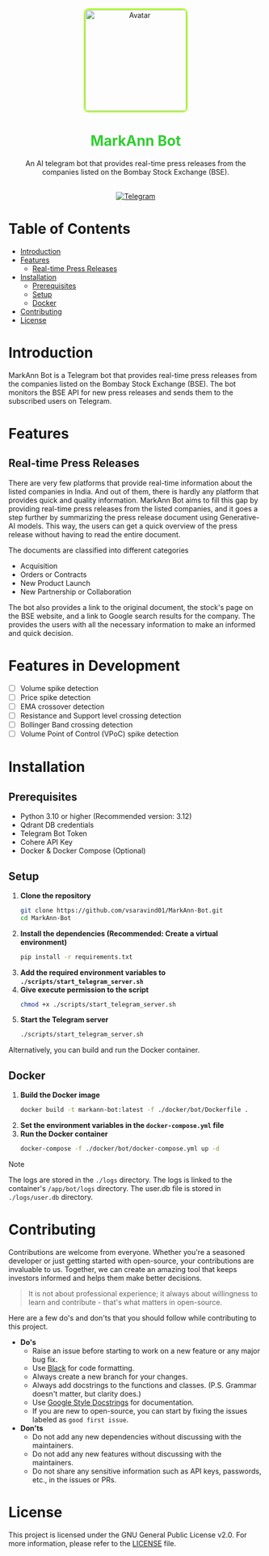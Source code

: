 <div align="center">
    <img src="assets/avatar.png" alt="Avatar" width="200" height="200" style="border-radius: 10px; border: 3px solid greenyellow;display: block">
    <h1 style="color: limegreen">MarkAnn Bot</h1>
    <p>
        An AI telegram bot that provides real-time press releases from the companies
        listed on the Bombay Stock Exchange (BSE).
    </p>
    <br/>
    <a href="https://t.me/MarkAnn_Bot" target="_blank">
        <img src="https://img.shields.io/badge/MarkAnn_Bot-Telegram-blue?logo=telegram" alt="Telegram">
    </a>
</div>

# Table of Contents

- [Introduction](#introduction)
- [Features](#features)
  * [Real-time Press Releases](#real-time-press-releases)
- [Installation](#installation)
  * [Prerequisites](#prerequisites)
  * [Setup](#setup)
  * [Docker](#docker)
- [Contributing](#contributing)
- [License](#license)

# Introduction

MarkAnn Bot is a Telegram bot that provides real-time press releases 
from the companies listed on the Bombay Stock Exchange (BSE). The bot 
monitors the BSE API for new press releases and sends them to the
subscribed users on Telegram.

# Features

## Real-time Press Releases

There are very few platforms that provide real-time information about
the listed companies in India. And out of them, there is hardly any
platform that provides quick and quality information. MarkAnn Bot
aims to fill this gap by providing real-time press releases from the
listed companies, and it goes a step further by summarizing the press
release document using Generative-AI models. This way, the users can
get a quick overview of the press release without having to read the
entire document.

The documents are classified into different categories
* Acquisition
* Orders or Contracts
* New Product Launch
* New Partnership or Collaboration

The bot also provides a link to the original document, the stock's page
on the BSE website, and a link to Google search results for the company.
The provides the users with all the necessary information to make an
informed and quick decision.

# Features in Development

- [ ] Volume spike detection
- [ ] Price spike detection
- [ ] EMA crossover detection
- [ ] Resistance and Support level crossing detection
- [ ] Bollinger Band crossing detection
- [ ] Volume Point of Control (VPoC) spike detection

# Installation

## Prerequisites

- Python 3.10 or higher (Recommended version: 3.12)
- Qdrant DB credentials
- Telegram Bot Token
- Cohere API Key
- Docker & Docker Compose (Optional)

## Setup

1. **Clone the repository**
    ```bash
    git clone https://github.com/vsaravind01/MarkAnn-Bot.git
    cd MarkAnn-Bot
    ```
2. **Install the dependencies (Recommended: Create a virtual environment)**
    ```bash
    pip install -r requirements.txt
    ```
3. **Add the required environment variables to `./scripts/start_telegram_server.sh`**
4. **Give execute permission to the script**
    ```bash
    chmod +x ./scripts/start_telegram_server.sh
    ```
5. **Start the Telegram server**
    ```bash
    ./scripts/start_telegram_server.sh
    ```

Alternatively, you can build and run the Docker container.

## Docker

1. **Build the Docker image**
    ```bash
    docker build -t markann-bot:latest -f ./docker/bot/Dockerfile .
    ```
2. **Set the environment variables in the `docker-compose.yml` file**
3. **Run the Docker container**
    ```bash
    docker-compose -f ./docker/bot/docker-compose.yml up -d
    ```

> [!NOTE]
> The logs are stored in the `./logs` directory.
> The logs is linked to the container's `/app/bot/logs` directory.
> The user.db file is stored in `./logs/user.db` directory.

# Contributing

Contributions are welcome from everyone. Whether you're a seasoned developer 
or just getting started with open-source, your contributions are invaluable 
to us. Together, we can create an amazing tool that keeps investors informed 
and helps them make better decisions. 

> It is not about professional experience; 
it always about willingness to learn and contribute - 
that's what matters in open-source.


Here are a few do's and don'ts that you should follow while contributing to this project.

- **Do's**
  * Raise an issue before starting to work on a new feature or any major bug fix.
  * Use [Black](https://github.com/psf/black) for code formatting.
  * Always create a new branch for your changes.
  * Always add docstrings to the functions and classes. (P.S. Grammar doesn't matter, but clarity does.)
  * Use [Google Style Docstrings](https://google.github.io/styleguide/pyguide.html) for documentation.
  * If you are new to open-source, you can start by fixing the issues labeled as `good first issue`.
- **Don'ts**
  * Do not add any new dependencies without discussing with the maintainers.
  * Do not add any new features without discussing with the maintainers.
  * Do not share any sensitive information such as API keys, passwords, etc., in the issues or PRs.

# License

This project is licensed under the GNU General Public License v2.0.
For more information, please refer to the [LICENSE](LICENSE) file.
